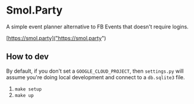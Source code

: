# Smol.Party

A simple event planner alternative to FB Events that doesn't require logins.

[https://smol.party]("https://smol.party")


## How to dev

By default, if you don't set a `GOOGLE_CLOUD_PROJECT`, then `settings.py` will
assume you're doing local development and connect to a `db.sqlite3` file.

1. `make setup`
2. `make up`
